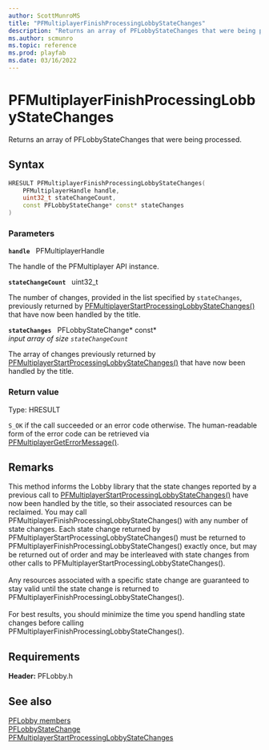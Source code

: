 ```yaml
---
author: ScottMunroMS
title: "PFMultiplayerFinishProcessingLobbyStateChanges"
description: "Returns an array of PFLobbyStateChanges that were being processed."
ms.author: scmunro
ms.topic: reference
ms.prod: playfab
ms.date: 03/16/2022
---
```


# PFMultiplayerFinishProcessingLobbyStateChanges  

Returns an array of PFLobbyStateChanges that were being processed.  

## Syntax  
  
```cpp
HRESULT PFMultiplayerFinishProcessingLobbyStateChanges(  
    PFMultiplayerHandle handle,  
    uint32_t stateChangeCount,  
    const PFLobbyStateChange* const* stateChanges  
)  
```  
  
### Parameters  
  
**`handle`** &nbsp; PFMultiplayerHandle  
  
The handle of the PFMultiplayer API instance.  
  
**`stateChangeCount`** &nbsp; uint32_t  
  
The number of changes, provided in the list specified by `stateChanges`, previously returned by [PFMultiplayerStartProcessingLobbyStateChanges()](pfmultiplayerstartprocessinglobbystatechanges.md) that have now been handled by the title.  
  
**`stateChanges`** &nbsp; PFLobbyStateChange* const*  
*input array of size `stateChangeCount`*  
  
The array of changes previously returned by [PFMultiplayerStartProcessingLobbyStateChanges()](pfmultiplayerstartprocessinglobbystatechanges.md) that have now been handled by the title.  
  
  
### Return value
Type: HRESULT
  
```S_OK``` if the call succeeded or an error code otherwise. The human-readable form of the error code can be retrieved via [PFMultiplayerGetErrorMessage()](../../pfmultiplayer/functions/pfmultiplayergeterrormessage.md).
  
## Remarks  
  
This method informs the Lobby library that the state changes reported by a previous call to [PFMultiplayerStartProcessingLobbyStateChanges()](pfmultiplayerstartprocessinglobbystatechanges.md) have now been handled by the title, so their associated resources can be reclaimed. You may call PFMultiplayerFinishProcessingLobbyStateChanges() with any number of state changes. Each state change returned by PFMultiplayerStartProcessingLobbyStateChanges() must be returned to PFMultiplayerFinishProcessingLobbyStateChanges() exactly once, but may be returned out of order and may be interleaved with state changes from other calls to PFMultiplayerStartProcessingLobbyStateChanges(). <br /><br /> Any resources associated with a specific state change are guaranteed to stay valid until the state change is returned to PFMultiplayerFinishProcessingLobbyStateChanges().   <br /><br /> For best results, you should minimize the time you spend handling state changes before calling PFMultiplayerFinishProcessingLobbyStateChanges().
  
## Requirements  
  
**Header:** PFLobby.h
  
## See also  
[PFLobby members](../pflobby_members.md)  
[PFLobbyStateChange](../structs/pflobbystatechange.md)  
[PFMultiplayerStartProcessingLobbyStateChanges](pfmultiplayerstartprocessinglobbystatechanges.md)
  
  
